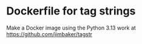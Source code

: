 # Dockerfile for tag strings

Make a Docker image using the Python 3.13 work at https://github.com/jimbaker/tagstr